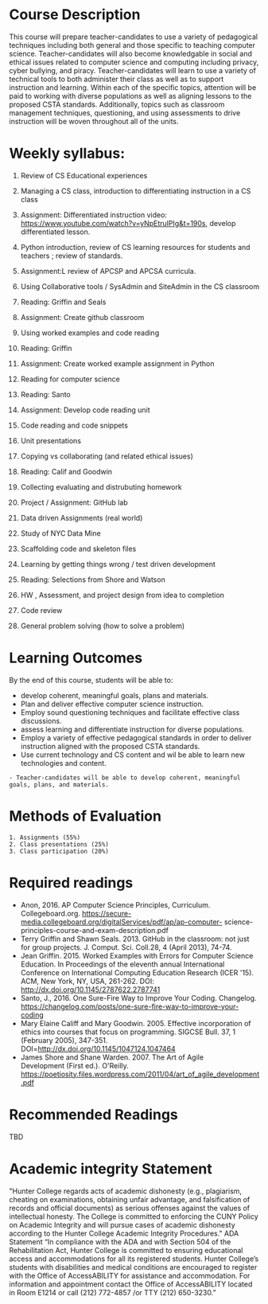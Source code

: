 # Course Description

This course will prepare teacher-candidates to use a variety of pedagogical techniques including both general and those specific to teaching computer science.
Teacher-candidates will also become knowledgable in social and ethical issues related to computer science and computing including privacy, cyber bullying, and piracy. Teacher-candidates will learn to use a variety of technical tools to both administer their class as well as to support instruction and learning.
Within each of the specific topics, attention will be paid to working with diverse populations as well as aligning lessons to the proposed CSTA standards. Additionally, topics such as classroom management techniques, questioning, and using assessments to drive instruction will be woven throughout all of the units.
# Weekly syllabus:

 1. Review of CS Educational experiences

 2. Managing a CS class, introduction to differentiating instruction in a CS class
   1. Assignment: Differentiated instruction video:  https://www.youtube.com/watch?v=yNpEtrulPIg&t=190s, develop differentiated lesson.
 3. Python introduction, review of CS learning resources for students and teachers ; review of standards.
   1. Assignment:L review of APCSP and APCSA curricula.



4. Using Collaborative tools / SysAdmin and SiteAdmin in the CS classroom
  1. Reading: Griffin and Seals
  2. Assignment: Create github classroom
5. Using worked examples and code reading
  1. Reading: Griffin
  2. Assignment: Create worked example assignment in Python
6. Reading for computer science
  1. Reading: Santo
  2. Assignment: Develop code reading unit
7. Code reading and code snippets
  1. Unit presentations
8. Copying vs collaborating (and related ethical issues)
  1. Reading: Calif and Goodwin
9. Collecting evaluating and distrubuting homework
  1. Project / Assignment: GitHub lab
10. Data driven Assignments (real world)
  1. Study of NYC Data Mine
11. Scaffolding code and skeleton files
12. Learning by getting things wrong / test driven development
  1. Reading: Selections from Shore and Watson
13. HW , Assessment, and project design from idea to completion
14. Code review
15. General problem solving (how to solve a problem)

# Learning Outcomes

By the end of this course, students will be able to:
  - develop coherent, meaningful goals, plans and materials.
  - Plan and deliver effective computer science instruction.
  - Employ sound questioning techniques and facilitate effective class discussions.
   - assess learning and differentiate instruction for diverse populations.
   - Employ a variety of effective pedagogical standards in order to deliver instruction aligned with the proposed CSTA standards.
   - Use current technology and CS content and wil be able to learn new technologies and content.

    - Teacher-candidates will be able to develop coherent, meaningful goals, plans, and materials.

# Methods of Evaluation
    1. Assignments (55%)
    2. Class presentations (25%)
    3. Class participation (20%)

# Required readings

-  Anon, 2016. AP Computer Science Principles, Curriculum. Collegeboard.org. 	https://secure-media.collegeboard.org/digitalServices/pdf/ap/ap-computer- 	science-principles-course-and-exam-description.pdf
-  Terry Griffin and Shawn Seals. 2013. GitHub in the classroom: not just 	for group projects. J. Comput. Sci. Coll.28, 4 (April 2013), 74-74.
- Jean Griffin. 2015. Worked Examples with Errors for Computer Science 	Education. In Proceedings of the eleventh annual International 	Conference on International Computing Education 	Research (ICER '15). ACM, New York, NY, USA, 261-262. DOI: 	http://dx.doi.org/10.1145/2787622.2787741
 -  Santo, J., 2016. One Sure-Fire Way to Improve Your Coding. Changelog.
 https://changelog.com/posts/one-sure-fire-way-to-improve-your-coding
- Mary Elaine Califf and Mary Goodwin. 2005. Effective incorporation of ethics into courses that focus on programming. SIGCSE Bull. 37, 1 (February 2005), 347-351. DOI=http://dx.doi.org/10.1145/1047124.1047464
- James Shore and Shane Warden. 2007. The Art of Agile Development (First ed.). O'Reilly. https://poetiosity.files.wordpress.com/2011/04/art_of_agile_development.pdf

# Recommended Readings
TBD

# Academic integrity Statement
"Hunter College regards acts of academic dishonesty (e.g., plagiarism,
cheating on examinations, obtaining unfair advantage, and
falsification of records and official documents) as serious offenses
against the values of intellectual honesty. The College is committed
to enforcing the CUNY Policy on Academic Integrity and will pursue
cases of academic dishonesty according to the Hunter College Academic
Integrity Procedures."  ADA Statement “In compliance with the ADA and
with Section 504 of the Rehabilitation Act, Hunter College is
committed to ensuring educational access and accommodations for all
its registered students. Hunter College’s students with disabilities
and medical conditions are encouraged to register with the Office of
AccessABILITY for assistance and accommodation. For information and
appointment contact the Office of AccessABILITY located in Room E1214
or call (212) 772-4857 /or TTY (212) 650-3230.”

